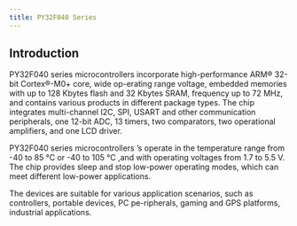 ```yaml
---
title: PY32F040 Series
---
```


## Introduction

PY32F040 series microcontrollers incorporate high-performance ARM® 32-bit Cortex®-M0+ core, wide op-erating range voltage, embedded memories with up to 128 Kbytes flash and 32 Kbytes SRAM, frequency up to 72 MHz, and contains various products in different package types. The chip integrates multi-channel I2C, SPI, USART and other communication peripherals, one 12-bit ADC, 13 timers, two comparators, two operational amplifiers, and one LCD driver.

PY32F040 series microcontrollers ’s operate in the temperature range from -40 to 85 °C or -40 to 105 °C ,and with operating voltages from 1.7 to 5.5 V. The chip provides sleep and stop low-power operating modes, which can meet different low-power applications.

The devices are suitable for various application scenarios, such as controllers, portable devices, PC pe-ripherals, gaming and GPS platforms, industrial applications.

<!-- @include: ../../../data/markdown/PY32F040/en.md -->